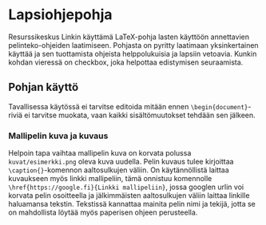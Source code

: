 # Lapsiohjepohja
Resurssikeskus Linkin käyttämä LaTeX-pohja lasten käyttöön annettavien pelinteko-ohjeiden laatimiseen. Pohjasta on pyritty laatimaan yksinkertainen käyttää ja sen tuottamista ohjeista helppolukuisia ja lapsiin vetoavia. Kunkin kohdan vieressä on checkbox, joka helpottaa edistymisen seuraamista.

## Pohjan käyttö
Tavallisessa käytössä ei tarvitse editoida mitään ennen `\begin{document}`-riviä ei tarvitse muokata, vaan kaikki sisältömuutokset tehdään sen jälkeen.

### Mallipelin kuva ja kuvaus
Helpoin tapa vaihtaa mallipelin kuva on korvata polussa `kuvat/esimerkki.png` oleva kuva uudella. Pelin kuvaus tulee kirjoittaa `\caption{}`-komennon aaltosulkujen väliin. On käytännöllistä laittaa kuvaukseen myös linkki mallipeliin, tämä onnistuu komennolle `\href{https://google.fi}{Linkki mallipeliin}`, jossa googlen urlin voi korvata pelin osoitteella ja jälkimmäisten aaltosulkujen väliin laittaa linkille haluamansa tekstin. Tekstissä kannattaa mainita pelin nimi ja tekijä, jotta se on mahdollista löytää myös paperisen ohjeen perusteella.
